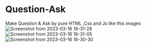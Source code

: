 # Question-Ask
Make Question & Ask by pure  HTML ,Css and Js like this images
![Screenshot from 2023-03-16 16-31-28](https://user-images.githubusercontent.com/59691754/226136369-d9699803-906b-4a6a-a04b-64ac496315f1.png)
![Screenshot from 2023-03-16 16-31-05](https://user-images.githubusercontent.com/59691754/226136444-bf30d953-27b2-482f-b819-5c416f161774.png)
![Screenshot from 2023-03-16 16-30-30](https://user-images.githubusercontent.com/59691754/226136509-84d85aff-ffca-426b-a316-0640861e19d1.png)
